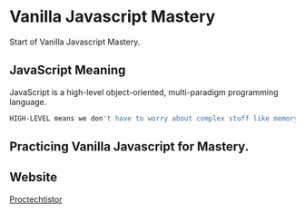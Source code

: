 # Vanilla Javascript Mastery

Start of Vanilla Javascript Mastery.

## JavaScript Meaning

JavaScript is a high-level object-oriented, multi-paradigm programming language.

```bash
HIGH-LEVEL means we don't have to worry about complex stuff like memory management.
```

## Practicing Vanilla Javascript for Mastery.

## Website

[Proctechtistor](https://www.protechtistor.com/)
